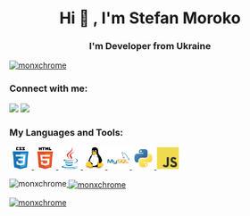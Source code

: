 <h1 align="center">Hi 🎩 , I'm Stefan Moroko</h1>
<h3 align="center">I'm Developer from Ukraine</h3>


<p align="left"> <a href="https://github.com/ryo-ma/github-profile-trophy"><img src="https://github-profile-trophy.vercel.app/?username=monxchrome" alt="monxchrome" /></a> </p>

<h3 align="left">Connect with me:</h3>
 <img src="https://img.shields.io/badge/xexpvp-blue?style=for-the-badge&logo=Discord&logoColor=white"/>
 <img src="https://img.shields.io/badge/xexcoding-blue?style=for-the-badge&logo=Telegram&logoColor=white"/>
<p align="left">
</p>

<h3 align="left">My Languages and Tools:</h3>
 </a> <a href="https://www.w3schools.com/css/" target="_blank" rel="noreferrer"> <img src="https://raw.githubusercontent.com/devicons/devicon/master/icons/css3/css3-original-wordmark.svg" alt="css3" width="40" height="40"/> </a> </a>  </a> </a>  </a>  </a> <a href="https://www.w3.org/html/" target="_blank" rel="noreferrer"> <img src="https://raw.githubusercontent.com/devicons/devicon/master/icons/html5/html5-original-wordmark.svg" alt="html5" width="40" height="40"/> </a> <a href="https://www.java.com" target="_blank" rel="noreferrer"> <img src="https://raw.githubusercontent.com/devicons/devicon/master/icons/java/java-original.svg" alt="java" width="40" height="40"/> </a>  <a href="https://www.linux.org/" target="_blank" rel="noreferrer"> <img src="https://raw.githubusercontent.com/devicons/devicon/master/icons/linux/linux-original.svg" alt="linux" width="40" height="40"/> </a>  </a> <a href="https://www.mysql.com/" target="_blank" rel="noreferrer"> <img src="https://raw.githubusercontent.com/devicons/devicon/master/icons/mysql/mysql-original-wordmark.svg" alt="mysql" width="40" height="40"/> </a>  </a>  </a>  </a>  </a>  </a> <a href="https://www.python.org" target="_blank" rel="noreferrer"> <img src="https://raw.githubusercontent.com/devicons/devicon/master/icons/python/python-original.svg" alt="python" width="40" height="40"/> </a>  </a>  </a>  </a>  </a> <a href="https://developer.mozilla.org/en-US/docs/Web/JavaScript" target="_blank" rel="noreferrer"> <img src="https://raw.githubusercontent.com/devicons/devicon/master/icons/javascript/javascript-original.svg" alt="javascript" width="40" height="40"/> </p> 

<p><img align="left" src="https://github-readme-stats.vercel.app/api/top-langs?username=monxchrome&show_icons=true&theme=tokyonight&cache_seconds=1800&locale=en&layout=compact" alt="monxchrome" /></p>

<p>&nbsp;<img align="center" src="https://github-readme-stats.vercel.app/api?username=monxchrome&show_icons=true&theme=tokyonight&cache_seconds=1800&locale=en" alt="monxchrome" /></p>

<p><img align="center" src="https://github-readme-streak-stats.herokuapp.com/?user=monxchrome&theme=dark" alt="monxchrome" /></p>
